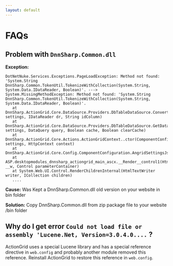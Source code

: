 ```yaml
---
layout: default
---
```

# FAQs

## Problem with `DnnSharp.Common.dll`


**Exception:**
```
DotNetNuke.Services.Exceptions.PageLoadException: Method not found: 'System.String DnnSharp.Common.TokenUtil.TokenizeWithCollection(System.String, System.Data.IDataReader, Boolean)'. ---> System.MissingMethodException: Method not found: 'System.String DnnSharp.Common.TokenUtil.TokenizeWithCollection(System.String, System.Data.IDataReader, Boolean)'.
   at DnnSharp.ActionGrid.Core.DataSource.Providers.DbTableDataSource.ConvertResult(ComponentConfiguration settings, IDataReader dr, String idColumn)
   at DnnSharp.ActionGrid.Core.DataSource.Providers.DbTableDataSource.GetData(ComponentConfiguration settings, DataQuery query, Boolean cache, Boolean clearCache)
   at DnnSharp.ActionGrid.Core.Actions.ActionGridContext..ctor(ComponentConfiguration settings, HttpContext context)
   at DnnSharp.ActionGrid.Core.Config.ComponentConfiguration.AngridSettingsJson()
   at ASP.desktopmodules_dnnsharp_actiongrid_main_ascx.__Render__control1(HtmlTextWriter __w, Control parameterContainer)
   at System.Web.UI.Control.RenderChildrenInternal(HtmlTextWriter writer, ICollection children)
   ....
```
**Cause:** Was Kept a DnnSharp.Common.dll old version on your website in bin folder

**Solution:** Copy DnnSharp.Common.dll from zip package file to your website /bin folder

## Why do I get error `Could not load file or assembly 'Lucene.Net, Version=3.0.4.0....` ?

ActionGrid uses a special Lucene library and has a special reference directive in `web.config` and probably another module removed this reference. Reinstall ActionGrid to restore this reference in `web.config`.